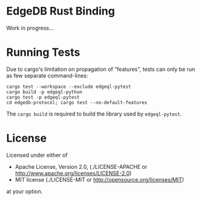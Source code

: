 EdgeDB Rust Binding
===================

Work in progress...


Running Tests
=============

Due to cargo's limitation on propagation of "features", tests can only be
run as few separate command-lines:
```
cargo test --workspace --exclude edgeql-pytest
cargo build -p edgeql-python
cargo test -p edgeql-pytest
cd edgedb-protocol; cargo test --no-default-features
```
The `cargo build` is required to build the library used by `edgeql-pytest`.

License
=======


Licensed under either of

* Apache License, Version 2.0,
  (./LICENSE-APACHE or http://www.apache.org/licenses/LICENSE-2.0)
* MIT license (./LICENSE-MIT or http://opensource.org/licenses/MIT)

at your option.
